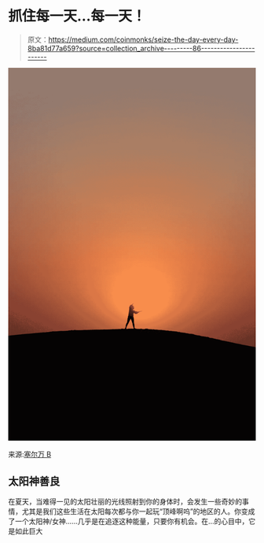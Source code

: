 # 抓住每一天…每一天！

> 原文：<https://medium.com/coinmonks/seize-the-day-every-day-8ba81d77a659?source=collection_archive---------86----------------------->

![](img/1d7791c46a2fe59b2fba1f437df8a7d5.png)

来源:[塞尔万 B](https://unsplash.com/@selvan548)

## 太阳神善良

在夏天，当难得一见的太阳壮丽的光线照射到你的身体时，会发生一些奇妙的事情，尤其是我们这些生活在太阳每次都与你一起玩“顶峰啊呜”的地区的人。你变成了一个太阳神/女神……几乎是在追逐这种能量，只要你有机会。在…的心目中，它是如此巨大